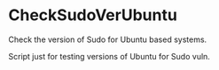 # CheckSudoVerUbuntu
Check the version of Sudo for Ubuntu based systems.

Script just for testing versions of Ubuntu for Sudo vuln.
